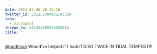 ```yaml
---
date: 2015-03-26 20:43:58
twitter_id: 581255304832143360
tags:
  - micropost
thread_to: 581254989974102016
title: ''
---
```


[@oddEvan](https://twitter.com/oddEvan) Would’ve helped if I hadn’t DIED TWICE IN TIDAL TEMPEST!!!
